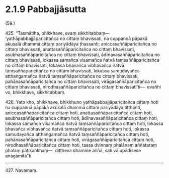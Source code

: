 

# 2.1.9 Pabbajjāsutta




(59.)

425\. “Tasmātiha, bhikkhave, evaṃ sikkhitabbaṃ—  ‘yathāpabbajjāparicitañca no cittaṃ bhavissati, na cuppannā pāpakā akusalā dhammā cittaṃ pariyādāya ṭhassanti; aniccasaññāparicitañca no cittaṃ bhavissati, anattasaññāparicitañca no cittaṃ bhavissati, asubhasaññāparicitañca no cittaṃ bhavissati, ādīnavasaññāparicitañca no cittaṃ bhavissati, lokassa samañca visamañca ñatvā taṃsaññāparicitañca no cittaṃ bhavissati, lokassa bhavañca vibhavañca ñatvā taṃsaññāparicitañca no cittaṃ bhavissati, lokassa samudayañca atthaṅgamañca ñatvā taṃsaññāparicitañca no cittaṃ bhavissati, pahānasaññāparicitañca no cittaṃ bhavissati, virāgasaññāparicitañca no cittaṃ bhavissati, nirodhasaññāparicitañca no cittaṃ bhavissatī’ti—  evañhi vo, bhikkhave, sikkhitabbaṃ.

426\. Yato kho, bhikkhave, bhikkhuno yathāpabbajjāparicitañca cittaṃ hoti na cuppannā pāpakā akusalā dhammā cittaṃ pariyādāya tiṭṭhanti, aniccasaññāparicitañca cittaṃ hoti, anattasaññāparicitañca cittaṃ hoti, asubhasaññāparicitañca cittaṃ hoti, ādīnavasaññāparicitañca cittaṃ hoti, lokassa samañca visamañca ñatvā taṃsaññāparicitañca cittaṃ hoti, lokassa bhavañca vibhavañca ñatvā taṃsaññāparicitañca cittaṃ hoti, lokassa samudayañca atthaṅgamañca ñatvā taṃsaññāparicitañca cittaṃ hoti, pahānasaññāparicitañca cittaṃ hoti, virāgasaññāparicitañca cittaṃ hoti, nirodhasaññāparicitañca cittaṃ hoti, tassa dvinnaṃ phalānaṃ aññataraṃ phalaṃ pāṭikaṅkhaṃ—  diṭṭheva dhamme aññā, sati vā upādisese anāgāmitā”ti.

---

427\. Navamaṃ.





